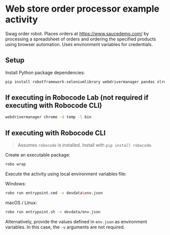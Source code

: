 # Web store order processor example activity

Swag order robot. Places orders at https://www.saucedemo.com/ by processing a
spreadsheet of orders and ordering the specified products using browser
automation. Uses environment variables for credentials.

## Setup

Install Python package dependencies:

```bash
pip install robotframework-seleniumlibrary webdrivermanager pandas xlrd
```

## If executing in Robocode Lab (not required if executing with Robocode CLI)

```bash
webdrivermanager chrome -d temp -l bin
```

## If executing with Robocode CLI

> Assumes `robocode` is installed. Install with `pip install robocode`.

Create an executable package:

```bash
robo wrap
```

Execute the activity using local environment variables file:

Windows:

```bash
robo run entrypoint.cmd -v devdata\env.json
```

macOS / Linux:

```bash
robo run entrypoint.sh -v devdata/env.json
```

Alternatively, provide the values defined in `env.json` as environment
variables. In this case, the `-v` arguments are not required.
